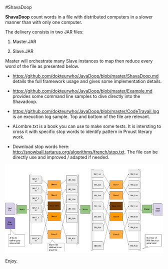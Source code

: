 #ShavaDoop

__ShavaDoop__  count words in a file with distributed computers in a slower manner than with only one computer.

The delivery consists in two JAR files:

1. Master.JAR

2. Slave.JAR

Master will orchestrate many Slave instances to map then reduce every word of the file as presented below.

* https://github.com/dokteurwho/JavaDoop/blob/master/ShavaDoop.md details the full framework usage and gives some implementation details.

* https://github.com/dokteurwho/JavaDoop/blob/master/Example.md provides some command line samples to dive directly into the Shavadoop.

* https://github.com/dokteurwho/JavaDoop/blob/master/CodeTravail.log is an exeuction log sample. Top and bottom of the file are relevant.

* ALombre.txt is a book you can use to make some tests. It is intersting to cross it with specific stop words to identify pattern in Proust literary work.

* Download stop words here: http://snowball.tartarus.org/algorithms/french/stop.txt. The file can be directly use and improved / adapted if needed.

![Alt text](https://github.com/dokteurwho/JavaDoop/blob/master/ShavaDoop.png)

Enjoy.
